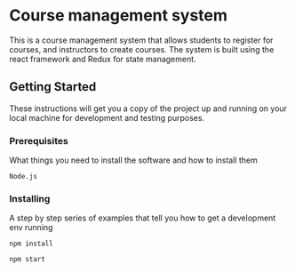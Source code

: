 

# Course management system

This is a course management system that allows students to register for courses, and instructors to create courses. The system is built using the react framework and Redux for state management.

## Getting Started

These instructions will get you a copy of the project up and running on your local machine for development and testing purposes.

### Prerequisites

What things you need to install the software and how to install them

```
Node.js
```

### Installing

A step by step series of examples that tell you how to get a development env running


```
npm install
```

```
npm start
```

